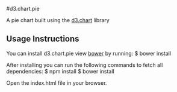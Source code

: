 #d3.chart.pie

A pie chart built using the [d3.chart](https://github.com/misoproject/d3.chart) library

## Usage Instructions

You can install d3.chart.pie view [bower](http://bower.io) by running:
    $ bower install

After installing you can run the following commands to fetch all dependencies:
    $ npm install
    $ bower install

Open the index.html file in your browser.
